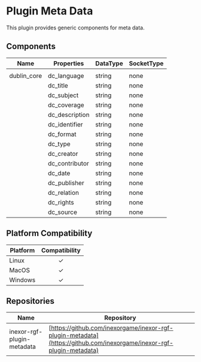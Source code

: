 # Plugin Meta Data

This plugin provides generic components for meta data.

## Components

| Name         | Properties     | DataType | SocketType |
|--------------|----------------|----------|------------|
|              |
| dublin_core  | dc_language    | string   | none       |
|              | dc_title       | string   | none       |
|              | dc_subject     | string   | none       |
|              | dc_coverage    | string   | none       |
|              | dc_description | string   | none       |
|              | dc_identifier  | string   | none       |
|              | dc_format      | string   | none       |
|              | dc_type        | string   | none       |
|              | dc_creator     | string   | none       |
|              | dc_contributor | string   | none       |
|              | dc_date        | string   | none       |
|              | dc_publisher   | string   | none       |
|              | dc_relation    | string   | none       |
|              | dc_rights      | string   | none       |
|              | dc_source      | string   | none       |

## Platform Compatibility

| Platform | Compatibility |
|----------|:-------------:|
| Linux    |       ✓       |
| MacOS    |       ✓       |
| Windows  |       ✓       |

## Repositories

| Name                       | Repository                                                                                                            |
|----------------------------|-----------------------------------------------------------------------------------------------------------------------|
| inexor-rgf-plugin-metadata | [https://github.com/inexorgame/inexor-rgf-plugin-metadata](https://github.com/inexorgame/inexor-rgf-plugin-metadata)  |
